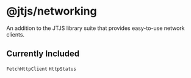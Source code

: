 # @jtjs/networking

An addition to the JTJS library suite that provides easy-to-use network clients.

## Currently Included
`FetchHttpClient`
`HttpStatus`